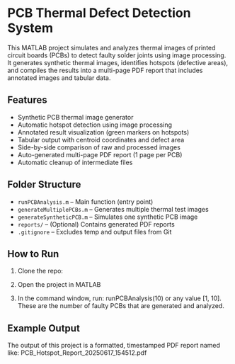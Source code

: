 # PCB Thermal Defect Detection System

This MATLAB project simulates and analyzes thermal images of printed circuit boards (PCBs) to detect faulty solder joints using image processing. It generates synthetic thermal images, identifies hotspots (defective areas), and compiles the results into a multi-page PDF report that includes annotated images and tabular data.

## Features

- Synthetic PCB thermal image generator
- Automatic hotspot detection using image processing
- Annotated result visualization (green markers on hotspots)
- Tabular output with centroid coordinates and defect area
- Side-by-side comparison of raw and processed images
- Auto-generated multi-page PDF report (1 page per PCB)
- Automatic cleanup of intermediate files

## Folder Structure

- `runPCBAnalysis.m` – Main function (entry point)
- `generateMultiplePCBs.m` – Generates multiple thermal test images
- `generateSyntheticPCB.m` – Simulates one synthetic PCB image
- `reports/` – (Optional) Contains generated PDF reports
- `.gitignore` – Excludes temp and output files from Git

## How to Run

1. Clone the repo:

2. Open the project in MATLAB

3. In the command window, run:
runPCBAnalysis(10)
or any value [1, 10]. These are the number of faulty PCBs that are generated and analyzed.


## Example Output
The output of this project is a formatted, timestamped PDF report named like: PCB_Hotspot_Report_20250617_154512.pdf
